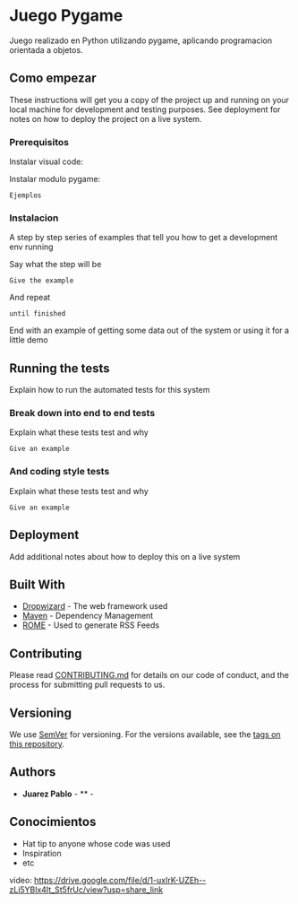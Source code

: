 # Juego Pygame

Juego realizado en Python utilizando pygame, aplicando programacion orientada a objetos.

## Como empezar
These instructions will get you a copy of the project up and running on your local machine for development and testing purposes. See deployment for notes on how to deploy the project on a live system.

### Prerequisitos

Instalar visual code:

Instalar modulo pygame:


```
Ejemplos
```

### Instalacion

A step by step series of examples that tell you how to get a development env running

Say what the step will be

```
Give the example
```

And repeat

```
until finished
```

End with an example of getting some data out of the system or using it for a little demo

## Running the tests

Explain how to run the automated tests for this system

### Break down into end to end tests

Explain what these tests test and why

```
Give an example
```

### And coding style tests

Explain what these tests test and why

```
Give an example
```

## Deployment

Add additional notes about how to deploy this on a live system

## Built With

* [Dropwizard](http://www.dropwizard.io/1.0.2/docs/) - The web framework used
* [Maven](https://maven.apache.org/) - Dependency Management
* [ROME](https://rometools.github.io/rome/) - Used to generate RSS Feeds

## Contributing

Please read [CONTRIBUTING.md](https://gist.github.com/PurpleBooth/b24679402957c63ec426) for details on our code of conduct, and the process for submitting pull requests to us.

## Versioning

We use [SemVer](http://semver.org/) for versioning. For the versions available, see the [tags on this repository](https://github.com/your/project/tags). 

## Authors

* **Juarez Pablo** - ** - [](https://github.com/juarezpablo)





## Conocimientos

* Hat tip to anyone whose code was used
* Inspiration
* etc

video: https://drive.google.com/file/d/1-uxIrK-UZEh--zLi5YBlx4It_St5frUc/view?usp=share_link
